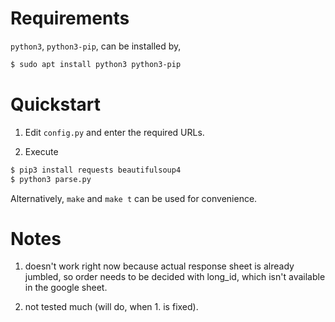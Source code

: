 # Requirements

`python3`, `python3-pip`, can be installed by,

```sh
$ sudo apt install python3 python3-pip
```

# Quickstart

1. Edit `config.py` and enter the required URLs.

2. Execute

```sh
$ pip3 install requests beautifulsoup4
$ python3 parse.py
```

Alternatively, `make` and `make t` can be used for convenience.

# Notes

1. doesn't work right now because actual response sheet is already jumbled, so order needs to be decided with long_id, which isn't available in the google sheet.

2. not tested much (will do, when 1. is fixed).
